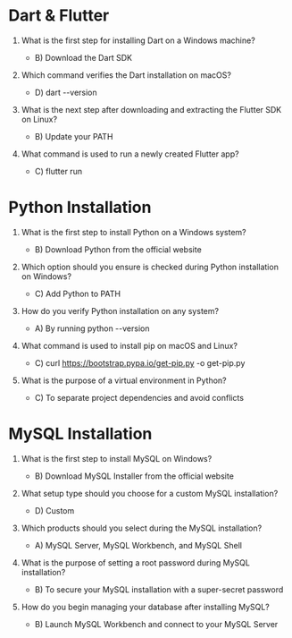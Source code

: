 # Dart & Flutter

1. What is the first step for installing Dart on a Windows machine?  
   - B) Download the Dart SDK

2. Which command verifies the Dart installation on macOS?  
   - D) dart --version

3. What is the next step after downloading and extracting the Flutter SDK on Linux?  
   - B) Update your PATH

4. What command is used to run a newly created Flutter app?  
   - C) flutter run

# Python Installation

1. What is the first step to install Python on a Windows system?  
   - B) Download Python from the official website

2. Which option should you ensure is checked during Python installation on Windows?  
   - C) Add Python to PATH

3. How do you verify Python installation on any system?  
   - A) By running python --version

4. What command is used to install pip on macOS and Linux?  
   - C) curl https://bootstrap.pypa.io/get-pip.py -o get-pip.py

5. What is the purpose of a virtual environment in Python?  
   - C) To separate project dependencies and avoid conflicts

# MySQL Installation

1. What is the first step to install MySQL on Windows?  
   - B) Download MySQL Installer from the official website

2. What setup type should you choose for a custom MySQL installation?  
   - D) Custom

3. Which products should you select during the MySQL installation?  
   - A) MySQL Server, MySQL Workbench, and MySQL Shell

4. What is the purpose of setting a root password during MySQL installation?  
   - B) To secure your MySQL installation with a super-secret password

5. How do you begin managing your database after installing MySQL?  
   - B) Launch MySQL Workbench and connect to your MySQL Server
